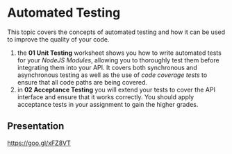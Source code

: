 
# Automated Testing

This topic covers the concepts of automated testing and how it can be used to improve the quality of your code.

1. the **01 Unit Testing** worksheet shows you how to write automated tests for your _NodeJS Modules_, allowing you to thoroughly test them before integrating them into your API. It covers both synchronous and asynchronous testing as well as the use of _code coverage tests_ to ensure that all code paths are being covered.
2. in **02 Acceptance Testing** you will extend your tests to cover the API interface and ensure that it works correctly. You should apply acceptance tests in your assignment to gain the higher grades.

## Presentation

https://goo.gl/xFZ8VT
